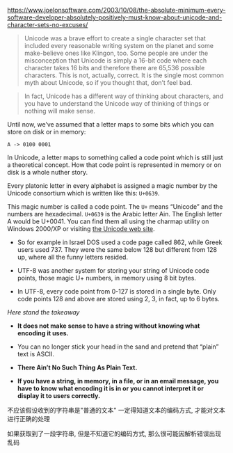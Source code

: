 https://www.joelonsoftware.com/2003/10/08/the-absolute-minimum-every-software-developer-absolutely-positively-must-know-about-unicode-and-character-sets-no-excuses/

> Unicode was a brave effort to create a single character set that included every reasonable writing system on the planet and some make-believe ones like Klingon, too. Some people are under the misconception that Unicode is simply a 16-bit code where each character takes 16 bits and therefore there are 65,536 possible characters. This is not, actually, correct. It is the single most common myth about Unicode, so if you thought that, don’t feel bad.

> In fact, Unicode has a different way of thinking about characters, and you have to understand the Unicode way of thinking of things or nothing will make sense.

Until now, we’ve assumed that a letter maps to some bits which you can store on disk or in memory:

`A -> 0100 0001`

In Unicode, a letter maps to something called a code point which is still just a theoretical concept. How that code point is represented in memory or on disk is a whole nuther story.

Every platonic letter in every alphabet is assigned a magic number by the Unicode consortium which is written like this: `U+0639`.

This magic number is called a code point.
The `U+` means “Unicode” and the numbers are hexadecimal.
`U+0639` is the Arabic letter Ain.
The English letter A would be U+0041.
You can find them all using the charmap utility on Windows 2000/XP or visiting [the Unicode web site](https://home.unicode.org/).


+ So for example in Israel DOS used a code page called 862, while Greek users used 737. They were the same below 128 but different from 128 up, where all the funny letters resided.

+  UTF-8 was another system for storing your string of Unicode code points, those magic U+ numbers, in memory using 8 bit bytes.

+  In UTF-8, every code point from 0-127 is stored in a single byte. Only code points 128 and above are stored using 2, 3, in fact, up to 6 bytes.

*Here stand the takeaway*
+ **It does not make sense to have a string without knowing what encoding it uses.**
+ You can no longer stick your head in the sand and pretend that “plain” text is ASCII.
+ **There Ain’t No Such Thing As Plain Text.**

+ **If you have a string, in memory, in a file, or in an email message, you have to know what encoding it is in or you cannot interpret it or display it to users correctly.**

不应该假设收到的字符串是"普通的文本"
一定得知道文本的编码方式, 才能对文本进行正确的处理

如果获取到了一段字符串, 但是不知道它的编码方式, 那么很可能因解析错误出现乱码
